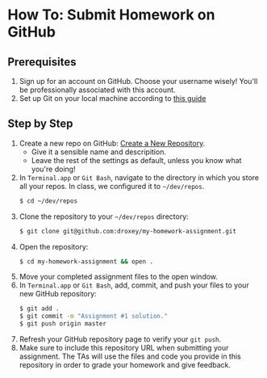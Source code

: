 # How To: Submit Homework on GitHub

## Prerequisites

1. Sign up for an account on GitHub. Choose your username wisely! You'll be professionally associated with this account.
1. Set up Git on your local machine according to [this guide](https://github.com/outputs-io/dataviz-docs/blob/master/git/README.md)

## Step by Step

1. Create a new repo on GitHub: [Create a New Repository](https://github.com/new).
    * Give it a sensible name and descripition.
    * Leave the rest of the settings as default, unless you know what you're doing!
1. In `Terminal.app` or `Git Bash`, navigate to the directory in which you store all your repos. In class, we configured it to `~/dev/repos`.
    ```bash
    $ cd ~/dev/repos
    ```
1. Clone the repository to your `~/dev/repos` directory:
    ```bash
    $ git clone git@github.com:droxey/my-homework-assignment.git
    ```
1. Open the repository:
    ```bash
    $ cd my-homework-assignment && open .
    ```
1. Move your completed assignment files to the open window.
1. In `Terminal.app` or `Git Bash`, add, commit, and push your files to your new GitHub repository:
    ```bash
    $ git add .
    $ git commit -m "Assignment #1 solution."
    $ git push origin master
    ```
1. Refresh your GitHub repository page to verify your `git push`.
1. Make sure to include this repository URL when submitting your assignment. The TAs will use the files and code you provide in this repository in order to grade your homework and give feedback.

